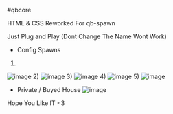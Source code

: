 #qbcore

HTML & CSS Reworked For 
qb-spawn 

Just Plug and Play 
(Dont Change The Name Wont Work)

- Config Spawns
1)
![image](https://user-images.githubusercontent.com/69292814/159167215-0232561b-9278-42c8-adc6-78ef418179ff.png)
2)
![image](https://user-images.githubusercontent.com/69292814/159167246-b7b9f5f9-4d57-4051-91a0-df2afe249971.png)
3)
![image](https://user-images.githubusercontent.com/69292814/159167251-21d7731e-2954-4a2a-88e6-3693f0662778.png)
4)
![image](https://user-images.githubusercontent.com/69292814/159167258-f6b1b0cb-2c48-4767-9586-4917ab3b61a6.png)
5)
![image](https://user-images.githubusercontent.com/69292814/159167267-0ba3d559-0ca0-4887-830c-dc9508b0977d.png)


- Private / Buyed House 
![image](https://user-images.githubusercontent.com/69292814/159167286-4fabddbe-efec-433e-82f2-dadc0e87f555.png)


Hope You Like IT <3 
